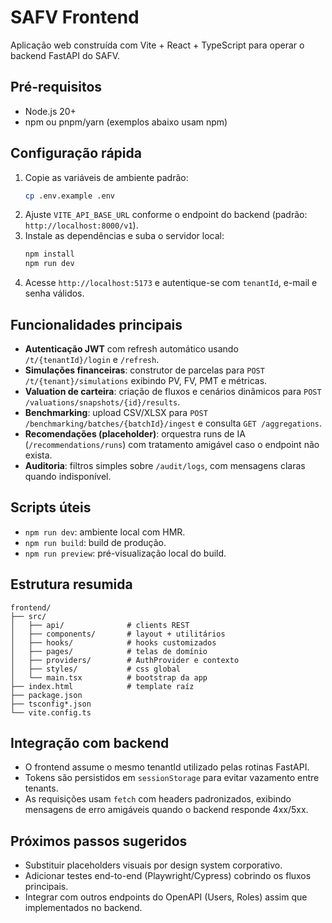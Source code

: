 # SAFV Frontend

Aplicação web construída com Vite + React + TypeScript para operar o backend FastAPI do SAFV.

## Pré-requisitos
- Node.js 20+
- npm ou pnpm/yarn (exemplos abaixo usam npm)

## Configuração rápida
1. Copie as variáveis de ambiente padrão:
   ```bash
   cp .env.example .env
   ```
2. Ajuste `VITE_API_BASE_URL` conforme o endpoint do backend (padrão: `http://localhost:8000/v1`).
3. Instale as dependências e suba o servidor local:
   ```bash
   npm install
   npm run dev
   ```
4. Acesse `http://localhost:5173` e autentique-se com `tenantId`, e-mail e senha válidos.

## Funcionalidades principais
- **Autenticação JWT** com refresh automático usando `/t/{tenantId}/login` e `/refresh`.
- **Simulações financeiras**: construtor de parcelas para `POST /t/{tenant}/simulations` exibindo PV, FV, PMT e métricas.
- **Valuation de carteira**: criação de fluxos e cenários dinâmicos para `POST /valuations/snapshots/{id}/results`.
- **Benchmarking**: upload CSV/XLSX para `POST /benchmarking/batches/{batchId}/ingest` e consulta `GET /aggregations`.
- **Recomendações (placeholder)**: orquestra runs de IA (`/recommendations/runs`) com tratamento amigável caso o endpoint não exista.
- **Auditoria**: filtros simples sobre `/audit/logs`, com mensagens claras quando indisponível.

## Scripts úteis
- `npm run dev`: ambiente local com HMR.
- `npm run build`: build de produção.
- `npm run preview`: pré-visualização local do build.

## Estrutura resumida
```
frontend/
├── src/
│   ├── api/              # clients REST
│   ├── components/       # layout + utilitários
│   ├── hooks/            # hooks customizados
│   ├── pages/            # telas de domínio
│   ├── providers/        # AuthProvider e contexto
│   ├── styles/           # css global
│   └── main.tsx          # bootstrap da app
├── index.html            # template raíz
├── package.json
├── tsconfig*.json
└── vite.config.ts
```

## Integração com backend
- O frontend assume o mesmo tenantId utilizado pelas rotinas FastAPI.
- Tokens são persistidos em `sessionStorage` para evitar vazamento entre tenants.
- As requisições usam `fetch` com headers padronizados, exibindo mensagens de erro amigáveis quando o backend responde 4xx/5xx.

## Próximos passos sugeridos
- Substituir placeholders visuais por design system corporativo.
- Adicionar testes end-to-end (Playwright/Cypress) cobrindo os fluxos principais.
- Integrar com outros endpoints do OpenAPI (Users, Roles) assim que implementados no backend.
